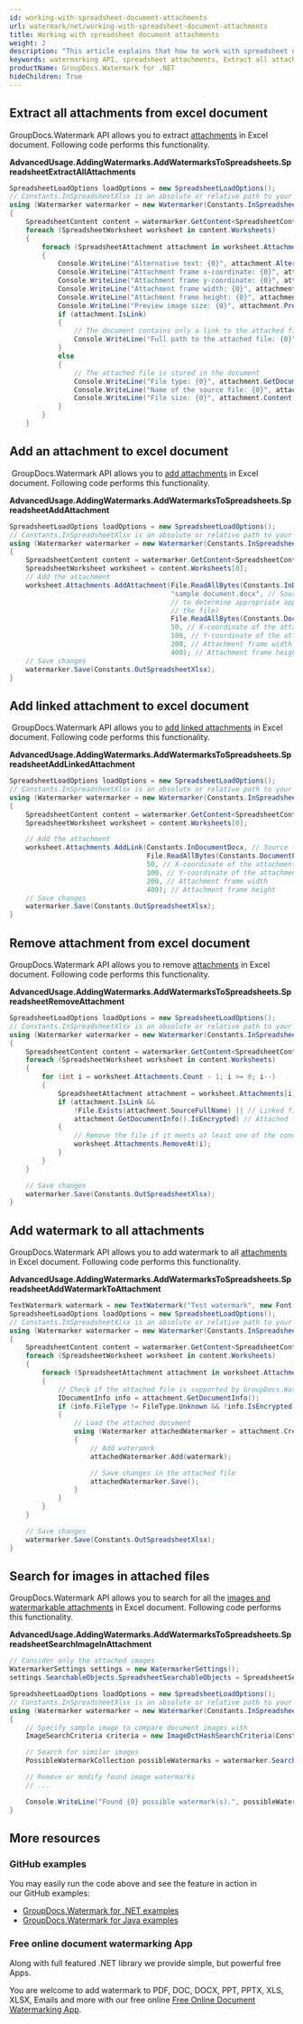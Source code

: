 ```yaml
---
id: working-with-spreadsheet-document-attachments
url: watermark/net/working-with-spreadsheet-document-attachments
title: Working with spreadsheet document attachments
weight: 2
description: "This article explains that how to work with spreadsheet document attachments while using GroupDocs watermarking API"
keywords: watermarking API, spreadsheet attachments, Extract all attachments
productName: GroupDocs.Watermark for .NET
hideChildren: True
---
```

## Extract all attachments from excel document

GroupDocs.Watermark API allows you to extract [attachments](https://apireference.groupdocs.com/net/watermark/groupdocs.watermark.contents.spreadsheet/spreadsheetworksheet/properties/attachments) in Excel document. Following code performs this functionality.

**AdvancedUsage.AddingWatermarks.AddWatermarksToSpreadsheets.SpreadsheetExtractAllAttachments**

```csharp
SpreadsheetLoadOptions loadOptions = new SpreadsheetLoadOptions();
// Constants.InSpreadsheetXlsx is an absolute or relative path to your document. Ex: @"C:\Docs\spreadsheet.xlsx"
using (Watermarker watermarker = new Watermarker(Constants.InSpreadsheetXlsx, loadOptions))
{
    SpreadsheetContent content = watermarker.GetContent<SpreadsheetContent>();
    foreach (SpreadsheetWorksheet worksheet in content.Worksheets)
    {
        foreach (SpreadsheetAttachment attachment in worksheet.Attachments)
        {
            Console.WriteLine("Alternative text: {0}", attachment.AlternativeText);
            Console.WriteLine("Attachment frame x-coordinate: {0}", attachment.X);
            Console.WriteLine("Attachment frame y-coordinate: {0}", attachment.Y);
            Console.WriteLine("Attachment frame width: {0}", attachment.Width);
            Console.WriteLine("Attachment frame height: {0}", attachment.Height);
            Console.WriteLine("Preview image size: {0}", attachment.PreviewImageContent != null ? attachment.PreviewImageContent.Length : 0);
            if (attachment.IsLink)
            {
                // The document contains only a link to the attached file
                Console.WriteLine("Full path to the attached file: {0}", attachment.SourceFullName);
            }
            else
            {
                // The attached file is stored in the document
                Console.WriteLine("File type: {0}", attachment.GetDocumentInfo().FileType);
                Console.WriteLine("Name of the source file: {0}", attachment.SourceFullName);
                Console.WriteLine("File size: {0}", attachment.Content.Length);
            }
        }
    }
```

## Add an attachment to excel document

 GroupDocs.Watermark API allows you to [add attachments](https://apireference.groupdocs.com/net/watermark/groupdocs.watermark.contents.spreadsheet/spreadsheetattachmentcollection/methods/addattachment) in Excel document. Following code performs this functionality.

**AdvancedUsage.AddingWatermarks.AddWatermarksToSpreadsheets.SpreadsheetAddAttachment**

```csharp
SpreadsheetLoadOptions loadOptions = new SpreadsheetLoadOptions();
// Constants.InSpreadsheetXlsx is an absolute or relative path to your document. Ex: @"C:\Docs\spreadsheet.xlsx"
using (Watermarker watermarker = new Watermarker(Constants.InSpreadsheetXlsx, loadOptions))
{
    SpreadsheetContent content = watermarker.GetContent<SpreadsheetContent>();
    SpreadsheetWorksheet worksheet = content.Worksheets[0];
    // Add the attachment
    worksheet.Attachments.AddAttachment(File.ReadAllBytes(Constants.InDocumentDocx), // File content
                                        "sample document.docx", // Source file full name (the extension is used
                                        // to determine appropriate application to open
                                        // the file) 
                                        File.ReadAllBytes(Constants.DocumentPreviewPng), // Preview image content
                                        50, // X-coordinate of the attachment frame
                                        100, // Y-coordinate of the attachment frame
                                        200, // Attachment frame width
                                        400); // Attachment frame height
    // Save changes
    watermarker.Save(Constants.OutSpreadsheetXlsx);
}
```

## Add linked attachment to excel document

 GroupDocs.Watermark API allows you to [add linked attachments](https://apireference.groupdocs.com/net/watermark/groupdocs.watermark.contents.spreadsheet/spreadsheetattachmentcollection/methods/addlink) in Excel document. Following code performs this functionality.

**AdvancedUsage.AddingWatermarks.AddWatermarksToSpreadsheets.SpreadsheetAddLinkedAttachment**

```csharp
SpreadsheetLoadOptions loadOptions = new SpreadsheetLoadOptions();
// Constants.InSpreadsheetXlsx is an absolute or relative path to your document. Ex: @"C:\Docs\spreadsheet.xlsx"
using (Watermarker watermarker = new Watermarker(Constants.InSpreadsheetXlsx, loadOptions))
{
    SpreadsheetContent content = watermarker.GetContent<SpreadsheetContent>();
    SpreadsheetWorksheet worksheet = content.Worksheets[0];

    // Add the attachment
    worksheet.Attachments.AddLink(Constants.InDocumentDocx, // Source file path
                                  File.ReadAllBytes(Constants.DocumentPreviewPng), // Preview image content
                                  50, // X-coordinate of the attachment frame
                                  100, // Y-coordinate of the attachment frame
                                  200, // Attachment frame width
                                  400); // Attachment frame height
    // Save changes
    watermarker.Save(Constants.OutSpreadsheetXlsx);
}
```

## Remove attachment from excel document

GroupDocs.Watermark API allows you to remove [attachments](https://apireference.groupdocs.com/net/watermark/groupdocs.watermark.contents.spreadsheet/spreadsheetattachmentcollection) in Excel document. Following code performs this functionality.

**AdvancedUsage.AddingWatermarks.AddWatermarksToSpreadsheets.SpreadsheetRemoveAttachment**

```csharp
SpreadsheetLoadOptions loadOptions = new SpreadsheetLoadOptions();
// Constants.InSpreadsheetXlsx is an absolute or relative path to your document. Ex: @"C:\Docs\spreadsheet.xlsx"
using (Watermarker watermarker = new Watermarker(Constants.InSpreadsheetXlsx, loadOptions))
{
    SpreadsheetContent content = watermarker.GetContent<SpreadsheetContent>();
    foreach (SpreadsheetWorksheet worksheet in content.Worksheets)
    {
        for (int i = worksheet.Attachments.Count - 1; i >= 0; i--)
        {
            SpreadsheetAttachment attachment = worksheet.Attachments[i];
            if (attachment.IsLink &&
                !File.Exists(attachment.SourceFullName) || // Linked file that is not available at this moment
                attachment.GetDocumentInfo().IsEncrypted) // Attached file protected with a password
            {
                // Remove the file if it meets at least one of the conditions above
                worksheet.Attachments.RemoveAt(i);
            }
        }
    }

    // Save changes
    watermarker.Save(Constants.OutSpreadsheetXlsx);
}
```

## Add watermark to all attachments  

GroupDocs.Watermark API allows you to add watermark to all [attachments](https://apireference.groupdocs.com/net/watermark/groupdocs.watermark.contents.spreadsheet/spreadsheetattachmentcollection) in Excel document. Following code performs this functionality.

**AdvancedUsage.AddingWatermarks.AddWatermarksToSpreadsheets.SpreadsheetAddWatermarkToAttachment**

```csharp
TextWatermark watermark = new TextWatermark("Test watermark", new Font("Arial", 19));
SpreadsheetLoadOptions loadOptions = new SpreadsheetLoadOptions();
// Constants.InSpreadsheetXlsx is an absolute or relative path to your document. Ex: @"C:\Docs\spreadsheet.xlsx"
using (Watermarker watermarker = new Watermarker(Constants.InSpreadsheetXlsx, loadOptions))
{
    SpreadsheetContent content = watermarker.GetContent<SpreadsheetContent>();
    foreach (SpreadsheetWorksheet worksheet in content.Worksheets)
    {
        foreach (SpreadsheetAttachment attachment in worksheet.Attachments)
        {
            // Check if the attached file is supported by GroupDocs.Watermark
            IDocumentInfo info = attachment.GetDocumentInfo();
            if (info.FileType != FileType.Unknown && !info.IsEncrypted)
            {
                // Load the attached document
                using (Watermarker attachedWatermarker = attachment.CreateWatermarker())
                {
                    // Add wateramrk
                    attachedWatermarker.Add(watermark);

                    // Save changes in the attached file
                    attachedWatermarker.Save();
                }
            }
        }
    }

    // Save changes
    watermarker.Save(Constants.OutSpreadsheetXlsx);
}
```

## Search for images in attached files

GroupDocs.Watermark API allows you to search for all the [images and watermarkable attachments](https://apireference.groupdocs.com/net/watermark/groupdocs.watermark.search.objects/spreadsheetsearchableobjects) in Excel document. Following code performs this functionality.

**AdvancedUsage.AddingWatermarks.AddWatermarksToSpreadsheets.SpreadsheetSearchImageInAttachment**

```csharp
// Consider only the attached images
WatermarkerSettings settings = new WatermarkerSettings();
settings.SearchableObjects.SpreadsheetSearchableObjects = SpreadsheetSearchableObjects.AttachedImages;

SpreadsheetLoadOptions loadOptions = new SpreadsheetLoadOptions();
// Constants.InSpreadsheetXlsx is an absolute or relative path to your document. Ex: @"C:\Docs\spreadsheet.xlsx"
using (Watermarker watermarker = new Watermarker(Constants.InSpreadsheetXlsx, loadOptions, settings))
{
    // Specify sample image to compare document images with
    ImageSearchCriteria criteria = new ImageDctHashSearchCriteria(Constants.AttachmentPng);

    // Search for similar images
    PossibleWatermarkCollection possibleWatermarks = watermarker.Search(criteria);

    // Remove or modify found image watermarks
    // ...

    Console.WriteLine("Found {0} possible watermark(s).", possibleWatermarks.Count);
}
```

## More resources

### GitHub examples

You may easily run the code above and see the feature in action in our GitHub examples:

* [GroupDocs.Watermark for .NET examples](https://github.com/groupdocs-watermark/GroupDocs.Watermark-for-.NET)
* [GroupDocs.Watermark for Java examples](https://github.com/groupdocs-watermark/GroupDocs.Watermark-for-Java)

### Free online document watermarking App

Along with full featured .NET library we provide simple, but powerful free Apps.

You are welcome to add watermark to PDF, DOC, DOCX, PPT, PPTX, XLS, XLSX, Emails and more with our free online [Free Online Document Watermarking App](https://products.groupdocs.app/watermark).
